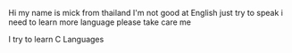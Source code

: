 Hi my name is mick from thailand  I'm not good at English just try to speak i need to learn more language please take care me

I try to learn C Languages
